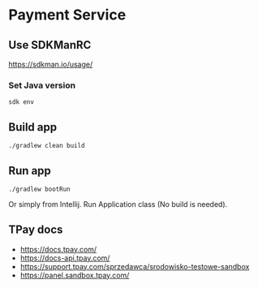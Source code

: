# Payment Service
## Use SDKManRC
https://sdkman.io/usage/
### Set Java version
```
sdk env
```


## Build app

```
./gradlew clean build
```

## Run app
```
./gradlew bootRun
```
Or simply from Intellij. Run Application class (No build is needed).

## TPay docs
- https://docs.tpay.com/  
- https://docs-api.tpay.com/  
- https://support.tpay.com/sprzedawca/srodowisko-testowe-sandbox
- https://panel.sandbox.tpay.com/
